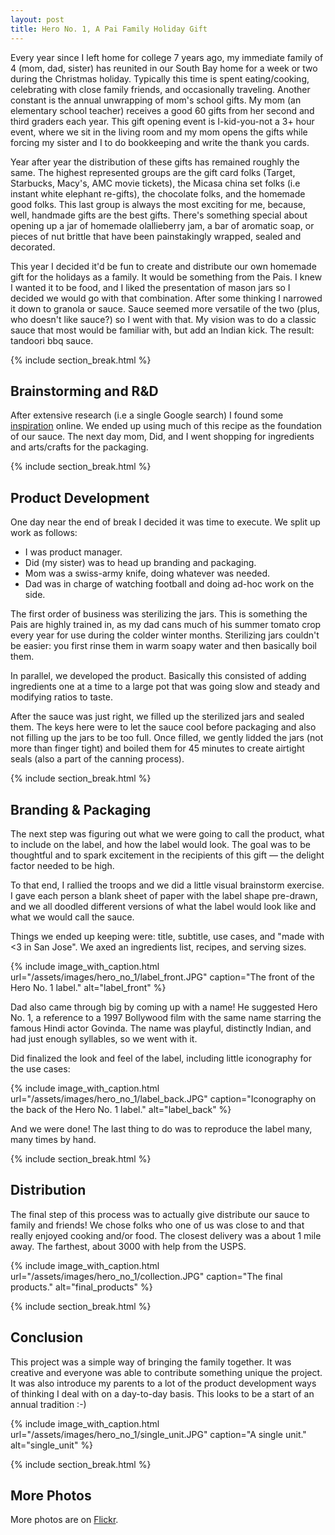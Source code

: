 ```yaml
---
layout: post
title: Hero No. 1, A Pai Family Holiday Gift
---
```


Every year since I left home for college 7 years ago, my immediate family of 4 (mom, dad, sister)
has reunited in our South Bay home for a week or two during the Christmas holiday. Typically this time
is spent eating/cooking, celebrating with close family friends, and occasionally traveling. Another
constant is the annual unwrapping of mom's school gifts. My mom (an elementary school teacher) receives
a good 60 gifts from her second and third graders each year. This gift opening event is I-kid-you-not
a 3+ hour event, where we sit in the living room and my mom opens the gifts while forcing my sister
and I to do bookkeeping and write the thank you cards.

Year after year the distribution of these gifts has remained roughly the same. The highest represented
groups are the gift card folks (Target, Starbucks, Macy's, AMC movie tickets), the Micasa china
set folks (i.e instant white elephant re-gifts), the chocolate folks, and the homemade good folks. This
last group is always the most exciting for me, because, well, handmade gifts are the best gifts.
There's something special about opening up a jar of homemade olallieberry jam, a bar of aromatic
soap, or pieces of nut brittle that have been painstakingly wrapped, sealed and decorated.

This year I decided it'd be fun to create and distribute our own homemade gift for the holidays as
a family. It would be something from the Pais. I knew I wanted it to be food, and I liked the
presentation of mason jars so I decided we would go with that combination. After some thinking I
narrowed it down to granola or sauce. Sauce seemed more versatile of the two (plus, who doesn't like
sauce?) so I went with that. My vision was to do a classic sauce that most would be familiar
with, but add an Indian kick. The result: tandoori bbq sauce.

{% include section_break.html %}

## Brainstorming and R&D

After extensive research (i.e a single Google search) I found some [inspiration](http://www.foodrepublic.com/recipes/tandoori-barbecue-sauce-recipe/) online. We ended up using much of this recipe as the foundation of our sauce. The next day mom,
Did, and I went shopping for ingredients and arts/crafts for the packaging.

{% include section_break.html %}

## Product Development

One day near the end of break I decided it was time to execute. We split up work as follows:

+  I was product manager.
+  Did (my sister) was to head up branding and packaging.
+  Mom was a swiss-army knife, doing whatever was needed.
+  Dad was in charge of watching football and doing ad-hoc work on the side.

The first order of business was sterilizing the jars. This is something the Pais are highly trained in,
as my dad cans much of his summer tomato crop every year for use during the colder winter months. Sterilizing jars
couldn't be easier: you first rinse them in warm soapy water and then basically boil them.

In parallel, we developed the product. Basically this consisted of adding ingredients one at a
time to a large pot that was going slow and steady and modifying ratios to taste.

After the sauce was just right, we filled up the sterilized jars and sealed them. The keys here were
to let the sauce cool before packaging and also not filling up the jars to be too full. Once filled,
we gently lidded the jars (not more than finger tight) and boiled them for 45 minutes to create airtight
seals (also a part of the canning process).

{% include section_break.html %}

## Branding & Packaging

The next step was figuring out what we were going to call the product, what to include on the label,
and how the label would look. The goal was to be thoughtful and to spark excitement in the recipients
of this gift — the delight factor needed to be high.

To that end, I rallied the troops and we did a little visual brainstorm exercise. I gave each person
a blank sheet of paper with the label shape pre-drawn, and we all doodled different versions of what
the label would look like and what we would call the sauce.

Things we ended up keeping were: title, subtitle, use cases, and "made with <3 in San Jose". We axed
an ingredients list, recipes, and serving sizes.

{% include image_with_caption.html
           url="/assets/images/hero_no_1/label_front.JPG"
           caption="The front of the Hero No. 1 label."
           alt="label_front" %}

Dad also came through big by coming up with a name! He suggested Hero No. 1, a reference to a 1997
Bollywood film with the same name starring the famous Hindi actor Govinda. The name was playful,
distinctly Indian, and had just enough syllables, so we went with it.

Did finalized the look and feel of the label, including little iconography for the use cases:

{% include image_with_caption.html
           url="/assets/images/hero_no_1/label_back.JPG"
           caption="Iconography on the back of the Hero No. 1 label."
           alt="label_back" %}

And we were done! The last thing to do was to reproduce the label many, many times by hand.

{% include section_break.html %}

## Distribution

The final step of this process was to actually give distribute our sauce to family and friends! We
chose folks who one of us was close to and that really enjoyed cooking and/or food. The closest
delivery was a about 1 mile away. The farthest, about 3000 with help from the USPS.

{% include image_with_caption.html
           url="/assets/images/hero_no_1/collection.JPG"
           caption="The final products."
           alt="final_products" %}

{% include section_break.html %}

## Conclusion

This project was a simple way of bringing the family together. It was creative and everyone was able
to contribute something unique the project. It was also introduce my parents to a lot of the product
development ways of thinking I deal with on a day-to-day basis. This looks to be a start of an annual
tradition :-)

{% include image_with_caption.html
           url="/assets/images/hero_no_1/single_unit.JPG"
           caption="A single unit."
           alt="single_unit" %}

{% include section_break.html %}

## More Photos

More photos are on [Flickr](https://www.flickr.com/photos/79684392@N02/albums/72157667352873376).


